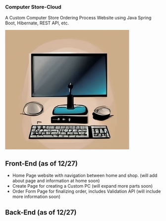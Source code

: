 ### Computer Store-Cloud

A Custom Computer Store Ordering Process Website using Java Spring Boot, Hibernate, REST API, etc.

![Alt text](src/main/resources/static/images/ComputerParts.png)

## Front-End (as of 12/27)
- Home Page website with navigation between home and shop. (will add about page and information at home soon)
- Create Page for creating a Custom PC (will expand more parts soon)
- Order Form Page for finalizing order, includes Validation API (will include more information soon)

## Back-End (as of 12/27)